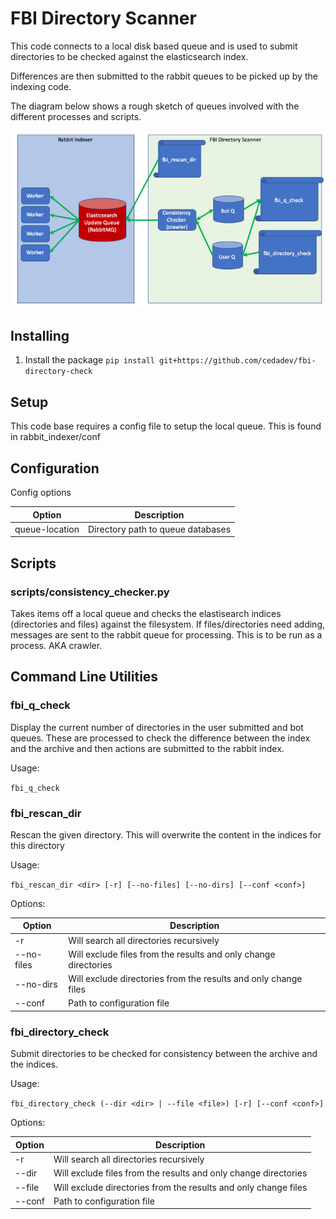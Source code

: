 # FBI Directory Scanner

This code connects to a local disk based queue and is used to submit directories to be checked against the
elasticsearch index.

Differences are then submitted to the rabbit queues to be picked up by the indexing code.


The diagram below shows a rough sketch of queues involved with the different processes and scripts.

![Service Diagram for Directory Checker](docs/images/directory_scanner_diagram.png)

## Installing

1. Install the package `pip install git+https://github.com/cedadev/fbi-directory-check`

## Setup

This code base requires a config file to setup the local queue. This is found in rabbit_indexer/conf


## Configuration

Config options

| Option             | Description |
| ------------------ | - |
| queue-location     | Directory path to queue databases|


## Scripts

### scripts/consistency_checker.py

Takes items off a local queue and checks the elastisearch indices (directories and files) against the
 filesystem. If files/directories need adding, messages are sent to the rabbit
 queue for processing. This is to be run as a process. AKA crawler.

## Command Line Utilities

### fbi_q_check

Display the current number of directories in the user submitted
and bot queues. These are processed to check the difference between 
the index and the archive and then actions are submitted to the rabbit
index.

Usage:
 
```fbi_q_check```

### fbi_rescan_dir

Rescan the given directory. This will overwrite the content in the indices
for this directory

Usage:

```fbi_rescan_dir <dir> [-r] [--no-files] [--no-dirs] [--conf <conf>]```

Options:

| Option | Description |
| ------ | ----------- | 
| -r     | Will search all directories recursively |
| --no-files | Will exclude files from the results and only change directories |
| --no-dirs  | Will exclude directories from the results and only change files |
| --conf | Path to configuration file |

### fbi_directory_check 

Submit directories to be checked for consistency between the archive and the indices.

Usage:

```fbi_directory_check (--dir <dir> | --file <file>) [-r] [--conf <conf>]```

Options: 

| Option | Description |
| ------ | ----------- | 
| -r     | Will search all directories recursively |
| --dir | Will exclude files from the results and only change directories |
| --file  | Will exclude directories from the results and only change files |
| --conf | Path to configuration file |